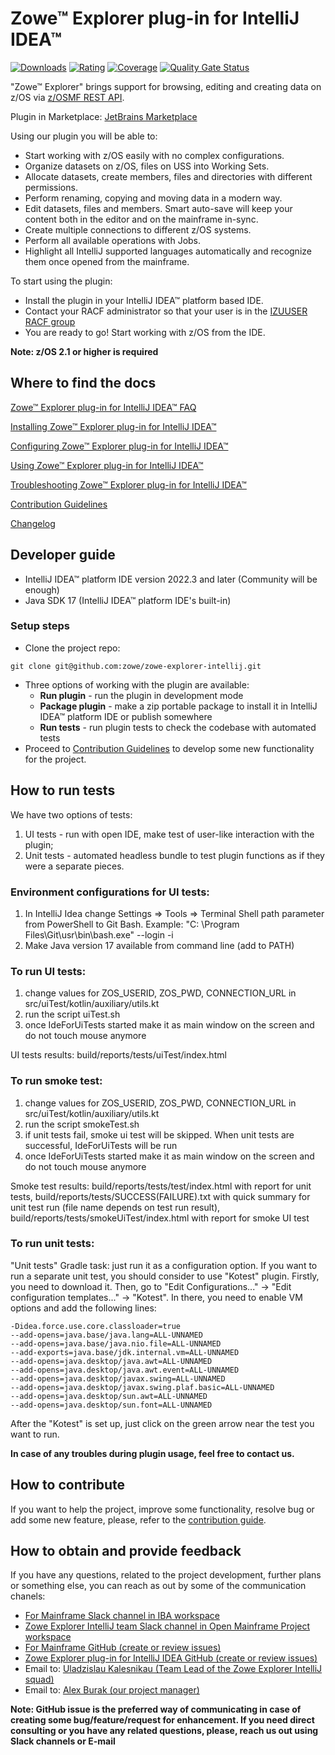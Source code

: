 # Zowe™ Explorer plug-in for IntelliJ IDEA™

[![Downloads](https://img.shields.io/jetbrains/plugin/d/18688-zowe-explorer)](https://plugins.jetbrains.com/plugin/18688-zowe-explorer)
[![Rating](https://img.shields.io/jetbrains/plugin/r/rating/18688-zowe-explorer)](https://plugins.jetbrains.com/plugin/18688-zowe-explorer)
[![Coverage](https://sonarcloud.io/api/project_badges/measure?project=zowe_zowe-explorer-intellij&metric=coverage)](https://sonarcloud.io/dashboard?id=zowe_zowe-explorer-intellij)
[![Quality Gate Status](https://sonarcloud.io/api/project_badges/measure?project=zowe_zowe-explorer-intellij&metric=alert_status)](https://sonarcloud.io/dashboard?id=zowe_zowe-explorer-intellij)

"Zowe™ Explorer" brings support for browsing, editing and creating data on z/OS
via [z/OSMF REST API](https://www.ibm.com/docs/en/zos/2.4.0?topic=guide-using-zosmf-rest-services).

Plugin in Marketplace: [JetBrains Marketplace](https://plugins.jetbrains.com/plugin/18688-zowe-explorer)

Using our plugin you will be able to:

* Start working with z/OS easily with no complex configurations.
* Organize datasets on z/OS, files on USS into Working Sets.
* Allocate datasets, create members, files and directories with different permissions.
* Perform renaming, copying and moving data in a modern way.
* Edit datasets, files and members. Smart auto-save will keep your content both in the editor and on the mainframe
  in-sync.
* Create multiple connections to different z/OS systems.
* Perform all available operations with Jobs.
* Highlight all IntelliJ supported languages automatically and recognize them once opened from the mainframe.

To start using the plugin:

* Install the plugin in your IntelliJ IDEA™ platform based IDE.
* Contact your RACF administrator so that your user is in
  the [IZUUSER RACF group](https://www.ibm.com/docs/en/zos/2.4.0?topic=guide-security-structures-zosmf)
* You are ready to go! Start working with z/OS from the IDE.

**Note: z/OS 2.1 or higher is required**

## Where to find the docs

[Zowe™ Explorer plug-in for IntelliJ IDEA™ FAQ](https://docs.zowe.org/stable/getting-started/zowe_faq#zowe-intellij-plug-in-incubator-faq)

[Installing Zowe™ Explorer plug-in for IntelliJ IDEA™](https://docs.zowe.org/stable/user-guide/intellij-install)

[Configuring Zowe™ Explorer plug-in for IntelliJ IDEA™](https://docs.zowe.org/stable/user-guide/intellij-configure)

[Using Zowe™ Explorer plug-in for IntelliJ IDEA™](https://docs.zowe.org/stable/user-guide/intellij-using)

[Troubleshooting Zowe™ Explorer plug-in for IntelliJ IDEA™](https://docs.zowe.org/stable/troubleshoot/troubleshoot-intellij)

[Contribution Guidelines](https://github.com/zowe/zowe-explorer-intellij/blob/main/CONTRIBUTING.md)

[Changelog](https://github.com/zowe/zowe-explorer-intellij/blob/main/CONTRIBUTING.md)

## Developer guide

- IntelliJ IDEA™ platform IDE version 2022.3 and later (Community will be enough)
- Java SDK 17 (IntelliJ IDEA™ platform IDE's built-in)

### Setup steps
- Clone the project repo:

``git clone git@github.com:zowe/zowe-explorer-intellij.git``

- Three options of working with the plugin are available:
    - **Run plugin** - run the plugin in development mode
    - **Package plugin** - make a zip portable package to install it in IntelliJ IDEA™ platform IDE or publish somewhere
    - **Run tests** - run plugin tests to check the codebase with automated tests
- Proceed to [Contribution Guidelines](#how-to-contribute) to develop some new functionality for the project.

## How to run tests

We have two options of tests:

1. UI tests - run with open IDE, make test of user-like interaction with the plugin;
2. Unit tests - automated headless bundle to test plugin functions as if they were a separate pieces.

### Environment configurations for UI tests:

1. In IntelliJ Idea change Settings => Tools => Terminal Shell path parameter from PowerShell to Git Bash. Example: "C:
   \Program Files\Git\usr\bin\bash.exe" --login -i
2. Make Java version 17 available from command line (add to PATH)

### To run UI tests:

1. change values for ZOS_USERID, ZOS_PWD, CONNECTION_URL in src/uiTest/kotlin/auxiliary/utils.kt
2. run the script uiTest.sh
3. once IdeForUiTests started make it as main window on the screen and do not touch mouse anymore

UI tests results: build/reports/tests/uiTest/index.html

### To run smoke test:

1. change values for ZOS_USERID, ZOS_PWD, CONNECTION_URL in src/uiTest/kotlin/auxiliary/utils.kt
2. run the script smokeTest.sh
3. if unit tests fail, smoke ui test will be skipped. When unit tests are successful, IdeForUiTests will be run
4. once IdeForUiTests started make it as main window on the screen and do not touch mouse anymore

Smoke test results: build/reports/tests/test/index.html with report for unit tests,
build/reports/tests/SUCCESS(FAILURE).txt with quick summary for unit test run (file name depends on test run result),
build/reports/tests/smokeUiTest/index.html with report for smoke UI test

### To run unit tests:

"Unit tests" Gradle task: just run it as a configuration option.
If you want to run a separate unit test, you should consider to use "Kotest" plugin.
Firstly, you need to download it. Then, go to "Edit Configurations..." -> "Edit configuration templates..." -> "Kotest".
In there, you need to enable VM options and add the following lines:

```
-Didea.force.use.core.classloader=true 
--add-opens=java.base/java.lang=ALL-UNNAMED
--add-opens=java.base/java.nio.file=ALL-UNNAMED
--add-exports=java.base/jdk.internal.vm=ALL-UNNAMED
--add-opens=java.desktop/java.awt=ALL-UNNAMED
--add-opens=java.desktop/java.awt.event=ALL-UNNAMED
--add-opens=java.desktop/javax.swing=ALL-UNNAMED
--add-opens=java.desktop/javax.swing.plaf.basic=ALL-UNNAMED
--add-opens=java.desktop/sun.awt=ALL-UNNAMED
--add-opens=java.desktop/sun.font=ALL-UNNAMED
```

After the "Kotest" is set up, just click on the green arrow near the test you want to run.

**In case of any troubles during plugin usage, feel free to contact us.**

## How to contribute

If you want to help the project, improve some functionality, resolve bug or add some new feature, please, refer to
the [contribution guide](CONTRIBUTING.md).

## How to obtain and provide feedback

If you have any questions, related to the project development, further plans or something else, you can reach as out by
some of the communication chanels:

* [For Mainframe Slack channel in IBA workspace](https://iba-mainframe-tools.slack.com/archives/C01V4MZL9DH)
* [Zowe Explorer IntelliJ team Slack channel in Open Mainframe Project workspace](https://openmainframeproject.slack.com/archives/C020BGPSU0M)
* [For Mainframe GitHub (create or review issues)](https://github.com/for-mainframe/For-Mainframe/issues)
* [Zowe Explorer plug-in for IntelliJ IDEA GitHub (create or review issues)](https://github.com/zowe/zowe-explorer-intellij/issues)
* Email to: <a href="mailto:ukalesnikau@ibagroup.eu">Uladzislau Kalesnikau (Team Lead of the Zowe Explorer IntelliJ squad)</a>
* Email to: <a href="mailto:aburak@ibagroup.eu">Alex Burak (our project manager)</a>

**Note: GitHub issue is the preferred way of communicating in case of creating some bug/feature/request for enhancement.
If you need direct consulting or you have any related questions, please, reach us out using Slack channels or E-mail**
